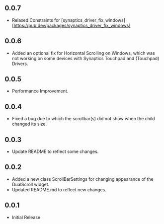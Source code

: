 ## 0.0.7

* Relaxed Constraints for [synaptics_driver_fix_windows][https://pub.dev/packages/synaptics_driver_fix_windows]

## 0.0.6 

* Added an optional fix for Horizontal Scrolling on Windows, which was not working on some devices with Synaptics Touchpad and (Touchpad) Drivers.

## 0.0.5 

* Performance Improvement.

## 0.0.4 

* Fixed a bug due to which the scrollbar(s) did not show when the child changed its size.

## 0.0.3

* Update README to reflect some changes.

## 0.0.2

* Added a new class ScrollBarSettings for changing appearance of the DualScroll widget.
* Updated README.md to reflect new changes.

## 0.0.1

* Initial Release
